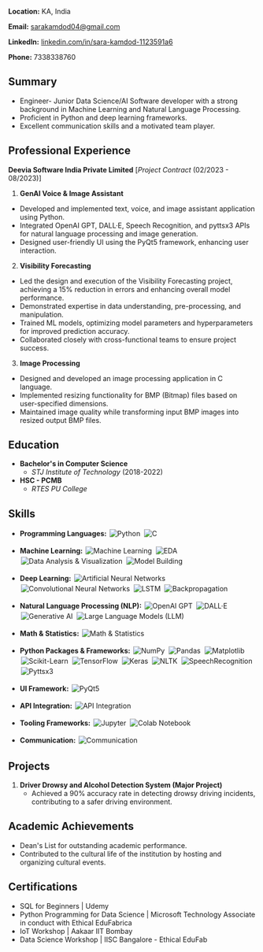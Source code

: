 **Location:** KA, India

**Email:** sarakamdod04@gmail.com
 
**LinkedIn:** [linkedin.com/in/sara-kamdod-1123591a6](https://www.linkedin.com/in/sara-kamdod-1123591a6)

**Phone:** 7338338760

## Summary
- Engineer- Junior Data Science/AI Software developer with a strong background in Machine Learning and Natural Language Processing.
- Proficient in Python and deep learning frameworks.
- Excellent communication skills and a motivated team player.

## Professional Experience
**Deevia Software India Private Limited** [*Project Contract* (02/2023 - 08/2023)]

1. **GenAI Voice & Image Assistant**
- Developed and implemented text, voice, and image assistant application using Python.
- Integrated OpenAI GPT, DALL·E, Speech Recognition, and pyttsx3 APIs for natural language processing and image generation.
- Designed user-friendly UI using the PyQt5 framework, enhancing user interaction.

2. **Visibility Forecasting**
- Led the design and execution of the Visibility Forecasting project, achieving a 15% reduction in errors and enhancing overall model performance.
- Demonstrated expertise in data understanding, pre-processing, and manipulation.
- Trained ML models, optimizing model parameters and hyperparameters for improved prediction accuracy.
- Collaborated closely with cross-functional teams to ensure project success.

3. **Image Processing**
- Designed and developed an image processing application in C language.
- Implemented resizing functionality for BMP (Bitmap) files based on user-specified dimensions.
- Maintained image quality while transforming input BMP images into resized output BMP files.

## Education
- **Bachelor's in Computer Science**
  - *STJ Institute of Technology* (2018-2022)
- **HSC - PCMB**
  - *RTES PU College*

## Skills

- **Programming Languages:**
  <img alt="Python" src="https://img.shields.io/badge/Python-3776AB?style=for-the-badge&logo=python&logoColor=white" style="margin:2px;"/>
  <img alt="C" src="https://img.shields.io/badge/C-00599C?style=for-the-badge&logo=c&logoColor=white" style="margin:2px;"/>

- **Machine Learning:**
  <img alt="Machine Learning" src="https://img.shields.io/badge/Machine%20Learning-FF6F61?style=for-the-badge" style="margin:2px;"/>
  <img alt="EDA" src="https://img.shields.io/badge/EDA-007ACC?style=for-the-badge" style="margin:2px;"/>
  <img alt="Data Analysis & Visualization" src="https://img.shields.io/badge/Data%20Analysis%20&%20Visualization-FFA726?style=for-the-badge" style="margin:2px;"/>
  <img alt="Model Building" src="https://img.shields.io/badge/Model%20Building-4CAF50?style=for-the-badge" style="margin:2px;"/>

- **Deep Learning:**
  <img alt="Artificial Neural Networks" src="https://img.shields.io/badge/Artificial%20Neural%20Networks-FF6F61?style=for-the-badge" style="margin:2px;"/>
  <img alt="Convolutional Neural Networks" src="https://img.shields.io/badge/Convolutional%20Neural%20Networks-FF6F61?style=for-the-badge" style="margin:2px;"/>
  <img alt="LSTM" src="https://img.shields.io/badge/LSTM-FF6F61?style=for-the-badge" style="margin:2px;"/>
  <img alt="Backpropagation" src="https://img.shields.io/badge/Backpropagation-FF6F61?style=for-the-badge" style="margin:2px;"/>

- **Natural Language Processing (NLP):**
  <img alt="OpenAI GPT" src="https://img.shields.io/badge/OpenAI%20GPT-FFCA28?style=for-the-badge" style="margin:2px;"/>
  <img alt="DALL·E" src="https://img.shields.io/badge/DALL·E-FFCA28?style=for-the-badge" style="margin:2px;"/>
  <img alt="Generative AI" src="https://img.shields.io/badge/Generative%20AI-FFCA28?style=for-the-badge" style="margin:2px;"/>
  <img alt="Large Language Models (LLM)" src="https://img.shields.io/badge/Large%20Language%20Models%20(LLM)-FFCA28?style=for-the-badge" style="margin:2px;"/>

- **Math & Statistics:**
  <img alt="Math & Statistics" src="https://img.shields.io/badge/Math%20%26%20Statistics-78909C?style=for-the-badge" style="margin:2px;"/>

- **Python Packages & Frameworks:**
  <img alt="NumPy" src="https://img.shields.io/badge/NumPy-013243?style=for-the-badge&logo=numpy" style="margin:2px;"/>
  <img alt="Pandas" src="https://img.shields.io/badge/Pandas-150458?style=for-the-badge&logo=pandas" style="margin:2px;"/>
  <img alt="Matplotlib" src="https://img.shields.io/badge/Matplotlib-FF6F61?style=for-the-badge" style="margin:2px;"/>
  <img alt="Scikit-Learn" src="https://img.shields.io/badge/Scikit%20Learn-FF6F61?style=for-the-badge" style="margin:2px;"/>
  <img alt="TensorFlow" src="https://img.shields.io/badge/TensorFlow-FF6F61?style=for-the-badge&logo=tensorflow" style="margin:2px;"/>
  <img alt="Keras" src="https://img.shields.io/badge/Keras-FF6F61?style=for-the-badge" style="margin:2px;"/>
  <img alt="NLTK" src="https://img.shields.io/badge/NLTK-FF6F61?style=for-the-badge" style="margin:2px;"/>
  <img alt="SpeechRecognition" src="https://img.shields.io/badge/SpeechRecognition-FF6F61?style=for-the-badge" style="margin:2px;"/>
  <img alt="Pyttsx3" src="https://img.shields.io/badge/Pyttsx3-FF6F61?style=for-the-badge" style="margin:2px;"/>

- **UI Framework:**
  <img alt="PyQt5" src="https://img.shields.io/badge/PyQt5-00A6D6?style=for-the-badge" style="margin:2px;"/>

- **API Integration:**
  <img alt="API Integration" src="https://img.shields.io/badge/API%20Integration-FF6F61?style=for-the-badge" style="margin:2px;"/>

- **Tooling Frameworks:**
  <img alt="Jupyter" src="https://img.shields.io/badge/Jupyter-FF6F61?style=for-the-badge" style="margin:2px;"/>
  <img alt="Colab Notebook" src="https://img.shields.io/badge/Colab%20Notebook-FF6F61?style=for-the-badge" style="margin:2px;"/>

- **Communication:**
  <img alt="Communication" src="https://img.shields.io/badge/Communication-4CAF50?style=for-the-badge" style="margin:2px;"/>


## Projects
1. **Driver Drowsy and Alcohol Detection System (Major Project)**
   - Achieved a 90% accuracy rate in detecting drowsy driving incidents, contributing to a safer driving environment.

## Academic Achievements 
- Dean's List for outstanding academic performance.
- Contributed to the cultural life of the institution by hosting and organizing cultural events.

## Certifications
- SQL for Beginners | Udemy
- Python Programming for Data Science | Microsoft Technology Associate in conduct with Ethical EduFabrica
- IoT Workshop | Aakaar IIT Bombay
- Data Science Workshop | IISC Bangalore - Ethical EduFab
